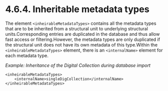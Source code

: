 # 4.6.4. Inheritable metadata types

The element `<inheirableMetadataTypes>` contains all the metadata types that are to be inherited from a structural unit to underlying structural units.Corresponding entries are duplicated in the database and thus allow fast access or filtering.However, the metadata types are only duplicated if the structural unit does not have its own metadata of this type.Within the `<inheirableMetadataTypes>` element, there is an `<internalName>` element for each metadata type.

_Example: Inheritance of the Digital Collection during database import_

```text
<inheirableMetadataTypes>
    <internalName>singleDigCollection</internalName>
</inheirableMetadataTypes>
```

